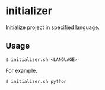 # initializer

Initialize project in specified language.

## Usage
```
$ initializer.sh <LANGUAGE>
```
For example.
```
$ initializer.sh python
```
